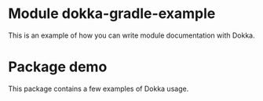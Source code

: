 # Module dokka-gradle-example

This is an example of how you can write module documentation with Dokka.

# Package demo

This package contains a few examples of Dokka usage.
